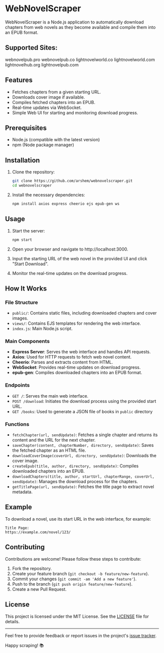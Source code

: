 # WebNovelScraper

WebNovelScraper is a Node.js application to automatically download chapters from web novels as they become available and compile them into an EPUB format.

## Supported Sites:
webnovelpub.pro
webnovelpub.co
lightnovelworld.co
lightnovelworld.com
lightnovelhub.org
lightnovelpub.com

## Features

- Fetches chapters from a given starting URL.
- Downloads cover image if available.
- Compiles fetched chapters into an EPUB.
- Real-time updates via WebSocket.
- Simple Web UI for starting and monitoring download progress.

## Prerequisites

- Node.js (compatible with the latest version)
- npm (Node package manager)

## Installation

1. Clone the repository:

    ```bash
    git clone https://github.com/arshem/webnovelscraper.git
    cd webnovelscraper
    ```

2. Install the necessary dependencies:

    ```bash
    npm install axios express cheerio ejs epub-gen ws
    ```

## Usage

1. Start the server:

    ```bash
    npm start
    ```

2. Open your browser and navigate to http://localhost:3000.

3. Input the starting URL of the web novel in the provided UI and click "Start Download".

4. Monitor the real-time updates on the download progress.

## How It Works

### File Structure

- `public/`: Contains static files, including downloaded chapters and cover images.
- `views/`: Contains EJS templates for rendering the web interface.
- `index.js`: Main Node.js script.

### Main Components

- **Express Server**: Serves the web interface and handles API requests.
- **Axios**: Used for HTTP requests to fetch web novel content.
- **Cheerio**: Parses and extracts content from HTML.
- **WebSocket**: Provides real-time updates on download progress.
- **epub-gen**: Compiles downloaded chapters into an EPUB format.

### Endpoints

- `GET /`: Serves the main web interface.
- `POST /download`: Initiates the download process using the provided start URL.
- `GET /books`: Used to generate a JSON file of books in `public` directory

### Functions

- `fetchChapter(url, sendUpdate)`: Fetches a single chapter and returns its content and the URL for the next chapter.
- `saveChapter(content, chapterNumber, directory, sendUpdate)`: Saves the fetched chapter as an HTML file.
- `downloadCoverImage(coverUrl, directory, sendUpdate)`: Downloads the cover image.
- `createEpub(title, author, directory, sendUpdate)`: Compiles downloaded chapters into an EPUB.
- `downloadChapters(title, author, startUrl, chapterRange, coverUrl, sendUpdate)`: Manages the download process for the chapters.
- `getTitlePage(url, sendUpdate)`: Fetches the title page to extract novel metadata.

## Example

To download a novel, use its start URL in the web interface, for example:

```
Title Page: 
https://example.com/novel/123/
```

## Contributing

Contributions are welcome! Please follow these steps to contribute:

1. Fork the repository.
2. Create your feature branch (`git checkout -b feature/new-feature`).
3. Commit your changes (`git commit -am 'Add a new feature'`).
4. Push to the branch (`git push origin feature/new-feature`).
5. Create a new Pull Request.

## License

This project is licensed under the MIT License. See the [LICENSE](LICENSE) file for details.

---

Feel free to provide feedback or report issues in the project's [issue tracker](https://github.com/arshem/webnovelscraper/issues).

Happy scraping! 📚